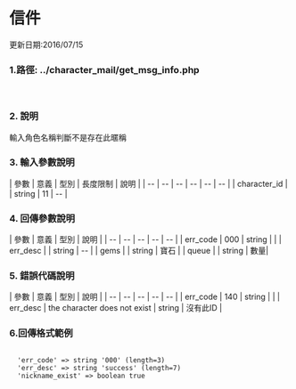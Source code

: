 # 信件


更新日期:2016/07/15

### 1.路徑:    ../character_mail/get_msg_info.php  　　　　 
   　　　　  　

### 2. 說明

輸入角色名稱判斷不是存在此暱稱
### 3. 輸入參數說明

| 參數 | 意義 | 型別 | 長度限制 | 說明 |
| -- | -- | -- | -- | -- | -- |
| character_id |  | string | 11   |   --  |



### 4. 回傳參數說明
| 參數 | 意義 | 型別 | 說明 |
| -- | -- | -- | -- | -- |
| err_code | 000 | string |  |
| err_desc |  | string | -- |
| gems |  | string | 寶石 |
| queue |  | string | 數量|

### 5. 錯誤代碼說明

| 參數 | 意義 | 型別 | 說明 |
| -- | -- | -- | -- | -- |
| err_code | 140 | string |  |
| err_desc | the character does not exist  | string | 沒有此ID |



### 6.回傳格式範例
```

  'err_code' => string '000' (length=3)
  'err_desc' => string 'success' (length=7)
  'nickname_exist' => boolean true

```







